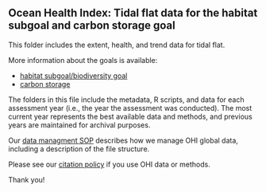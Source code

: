 ## Ocean Health Index: Tidal flat data for the habitat subgoal and carbon storage goal

This folder includes the extent, health, and trend data for tidal flat. 

More information about the goals is available:
* [habitat subgoal/biodiversity goal](http://ohi-science.org/goals/#biodiversity)
* [carbon storage](http://ohi-science.org/goals/#carbon-storage)

The folders in this file include the metadata, R scripts, and data for each assessment year (i.e., the year the assessment was conducted).  The most current year represents the best available data and methods, and previous years are maintained for archival purposes.

Our [data managment SOP](https://rawgit.com/OHI-Science/ohiprep/master/src/dataOrganization_SOP.html) describes how we manage OHI global data, including a description of the file structure.

Please see our [citation policy](http://ohi-science.org/citation-policy/) if you use OHI data or methods.

Thank you!